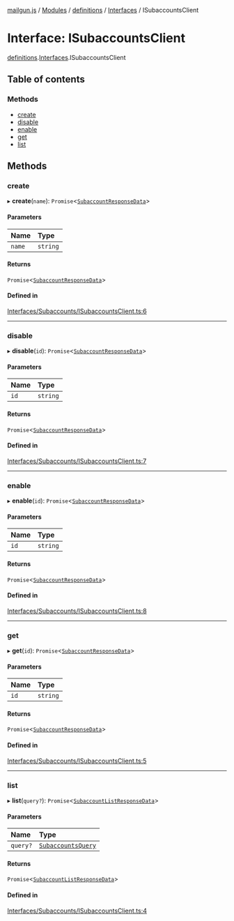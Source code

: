 [mailgun.js](../README.md) / [Modules](../modules.md) / [definitions](../modules/definitions.md) / [Interfaces](../modules/definitions.Interfaces.md) / ISubaccountsClient

# Interface: ISubaccountsClient

[definitions](../modules/definitions.md).[Interfaces](../modules/definitions.Interfaces.md).ISubaccountsClient

## Table of contents

### Methods

- [create](definitions.Interfaces.ISubaccountsClient.md#create)
- [disable](definitions.Interfaces.ISubaccountsClient.md#disable)
- [enable](definitions.Interfaces.ISubaccountsClient.md#enable)
- [get](definitions.Interfaces.ISubaccountsClient.md#get)
- [list](definitions.Interfaces.ISubaccountsClient.md#list)

## Methods

### create

▸ **create**(`name`): `Promise`\<[`SubaccountResponseData`](../modules/definitions.md#subaccountresponsedata)\>

#### Parameters

| Name | Type |
| :------ | :------ |
| `name` | `string` |

#### Returns

`Promise`\<[`SubaccountResponseData`](../modules/definitions.md#subaccountresponsedata)\>

#### Defined in

[Interfaces/Subaccounts/ISubaccountsClient.ts:6](https://github.com/mailgun/mailgun.js/blob/d73f136/lib/Interfaces/Subaccounts/ISubaccountsClient.ts#L6)

___

### disable

▸ **disable**(`id`): `Promise`\<[`SubaccountResponseData`](../modules/definitions.md#subaccountresponsedata)\>

#### Parameters

| Name | Type |
| :------ | :------ |
| `id` | `string` |

#### Returns

`Promise`\<[`SubaccountResponseData`](../modules/definitions.md#subaccountresponsedata)\>

#### Defined in

[Interfaces/Subaccounts/ISubaccountsClient.ts:7](https://github.com/mailgun/mailgun.js/blob/d73f136/lib/Interfaces/Subaccounts/ISubaccountsClient.ts#L7)

___

### enable

▸ **enable**(`id`): `Promise`\<[`SubaccountResponseData`](../modules/definitions.md#subaccountresponsedata)\>

#### Parameters

| Name | Type |
| :------ | :------ |
| `id` | `string` |

#### Returns

`Promise`\<[`SubaccountResponseData`](../modules/definitions.md#subaccountresponsedata)\>

#### Defined in

[Interfaces/Subaccounts/ISubaccountsClient.ts:8](https://github.com/mailgun/mailgun.js/blob/d73f136/lib/Interfaces/Subaccounts/ISubaccountsClient.ts#L8)

___

### get

▸ **get**(`id`): `Promise`\<[`SubaccountResponseData`](../modules/definitions.md#subaccountresponsedata)\>

#### Parameters

| Name | Type |
| :------ | :------ |
| `id` | `string` |

#### Returns

`Promise`\<[`SubaccountResponseData`](../modules/definitions.md#subaccountresponsedata)\>

#### Defined in

[Interfaces/Subaccounts/ISubaccountsClient.ts:5](https://github.com/mailgun/mailgun.js/blob/d73f136/lib/Interfaces/Subaccounts/ISubaccountsClient.ts#L5)

___

### list

▸ **list**(`query?`): `Promise`\<[`SubaccountListResponseData`](../modules/definitions.md#subaccountlistresponsedata)\>

#### Parameters

| Name | Type |
| :------ | :------ |
| `query?` | [`SubaccountsQuery`](../modules/definitions.md#subaccountsquery) |

#### Returns

`Promise`\<[`SubaccountListResponseData`](../modules/definitions.md#subaccountlistresponsedata)\>

#### Defined in

[Interfaces/Subaccounts/ISubaccountsClient.ts:4](https://github.com/mailgun/mailgun.js/blob/d73f136/lib/Interfaces/Subaccounts/ISubaccountsClient.ts#L4)
